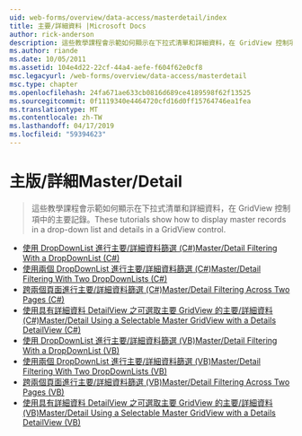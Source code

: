 ```yaml
---
uid: web-forms/overview/data-access/masterdetail/index
title: 主要/詳細資料 |Microsoft Docs
author: rick-anderson
description: 這些教學課程會示範如何顯示在下拉式清單和詳細資料，在 GridView 控制項中的主要記錄。
ms.author: riande
ms.date: 10/05/2011
ms.assetid: 104e4d22-22cf-44a4-aefe-f604f62e0cf8
msc.legacyurl: /web-forms/overview/data-access/masterdetail
msc.type: chapter
ms.openlocfilehash: 24fa671ae633cb0816d689ce4189598f62f13525
ms.sourcegitcommit: 0f1119340e4464720cfd16d0ff15764746ea1fea
ms.translationtype: MT
ms.contentlocale: zh-TW
ms.lasthandoff: 04/17/2019
ms.locfileid: "59394623"
---
```

# <a name="masterdetail"></a><span data-ttu-id="1e26b-103">主版/詳細</span><span class="sxs-lookup"><span data-stu-id="1e26b-103">Master/Detail</span></span>

> <span data-ttu-id="1e26b-104">這些教學課程會示範如何顯示在下拉式清單和詳細資料，在 GridView 控制項中的主要記錄。</span><span class="sxs-lookup"><span data-stu-id="1e26b-104">These tutorials show how to display master records in a drop-down list and details in a GridView control.</span></span>


- [<span data-ttu-id="1e26b-105">使用 DropDownList 進行主要/詳細資料篩選 (C#)</span><span class="sxs-lookup"><span data-stu-id="1e26b-105">Master/Detail Filtering With a DropDownList (C#)</span></span>](master-detail-filtering-with-a-dropdownlist-cs.md)
- [<span data-ttu-id="1e26b-106">使用兩個 DropDownList 進行主要/詳細資料篩選 (C#)</span><span class="sxs-lookup"><span data-stu-id="1e26b-106">Master/Detail Filtering With Two DropDownLists (C#)</span></span>](master-detail-filtering-with-two-dropdownlists-cs.md)
- [<span data-ttu-id="1e26b-107">跨兩個頁面進行主要/詳細資料篩選 (C#)</span><span class="sxs-lookup"><span data-stu-id="1e26b-107">Master/Detail Filtering Across Two Pages (C#)</span></span>](master-detail-filtering-across-two-pages-cs.md)
- [<span data-ttu-id="1e26b-108">使用具有詳細資料 DetailView 之可選取主要 GridView 的主要/詳細資料 (C#)</span><span class="sxs-lookup"><span data-stu-id="1e26b-108">Master/Detail Using a Selectable Master GridView with a Details DetailView (C#)</span></span>](master-detail-using-a-selectable-master-gridview-with-a-details-detailview-cs.md)
- [<span data-ttu-id="1e26b-109">使用 DropDownList 進行主要/詳細資料篩選 (VB)</span><span class="sxs-lookup"><span data-stu-id="1e26b-109">Master/Detail Filtering With a DropDownList (VB)</span></span>](master-detail-filtering-with-a-dropdownlist-vb.md)
- [<span data-ttu-id="1e26b-110">使用兩個 DropDownList 進行主要/詳細資料篩選 (VB)</span><span class="sxs-lookup"><span data-stu-id="1e26b-110">Master/Detail Filtering With Two DropDownLists (VB)</span></span>](master-detail-filtering-with-two-dropdownlists-vb.md)
- [<span data-ttu-id="1e26b-111">跨兩個頁面進行主要/詳細資料篩選 (VB)</span><span class="sxs-lookup"><span data-stu-id="1e26b-111">Master/Detail Filtering Across Two Pages (VB)</span></span>](master-detail-filtering-across-two-pages-vb.md)
- [<span data-ttu-id="1e26b-112">使用具有詳細資料 DetailView 之可選取主要 GridView 的主要/詳細資料 (VB)</span><span class="sxs-lookup"><span data-stu-id="1e26b-112">Master/Detail Using a Selectable Master GridView with a Details DetailView (VB)</span></span>](master-detail-using-a-selectable-master-gridview-with-a-details-detailview-vb.md)
